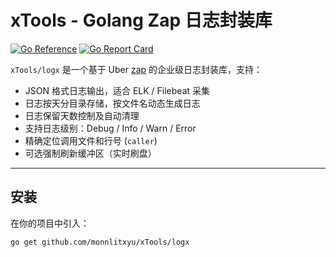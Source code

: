 # xTools - Golang Zap 日志封装库

[![Go Reference](https://pkg.go.dev/badge/github.com/yourusername/xTools/logx.svg)](https://pkg.go.dev/github.com/yourusername/xTools/logx)
[![Go Report Card](https://goreportcard.com/badge/github.com/yourusername/xTools)](https://goreportcard.com/report/github.com/yourusername/xTools)

`xTools/logx` 是一个基于 Uber [zap](https://github.com/uber-go/zap) 的企业级日志封装库，支持：

- JSON 格式日志输出，适合 ELK / Filebeat 采集
- 日志按天分目录存储，按文件名动态生成日志
- 日志保留天数控制及自动清理
- 支持日志级别：Debug / Info / Warn / Error
- 精确定位调用文件和行号 (`caller`)
- 可选强制刷新缓冲区（实时刷盘）

---

## 安装

在你的项目中引入：

```bash
go get github.com/monnlitxyu/xTools/logx

